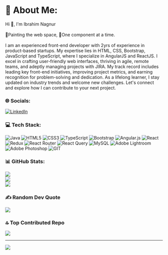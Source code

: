 # 💫 About Me:
Hi 👋, I'm Ibrahim Nagnur<br><br>🎨Painting the web space, 🚀One component at a time.<br><br>I am an experienced front-end developer with 2yrs of experience in product-based startups. My expertise lies in HTML, CSS, Bootstrap, JavaScript and TypeScript, where I specialize in AngularJS and ReactJS. I excel in crafting user-friendly web interfaces, thriving in agile, remote teams, and adeptly managing projects with JIRA. My track record includes leading key front-end initiatives, improving project metrics, and earning recognition for problem-solving and dedication. As a lifelong learner, I stay updated on industry trends and welcome new challenges. Let's connect and explore how I can contribute to your next project.


### 🌐 Socials:
[![LinkedIn](https://img.shields.io/badge/LinkedIn-%230077B5.svg?logo=linkedin&logoColor=white)](https://linkedin.com/in/ibrahim-nagnur-5b4886288) 

### 💻 Tech Stack:
![Java](https://img.shields.io/badge/java-%23ED8B00.svg?style=flat&logo=openjdk&logoColor=white) ![HTML5](https://img.shields.io/badge/html5-%23E34F26.svg?style=flat&logo=html5&logoColor=white) ![CSS3](https://img.shields.io/badge/css3-%231572B6.svg?style=flat&logo=css3&logoColor=white) ![TypeScript](https://img.shields.io/badge/typescript-%23007ACC.svg?style=flat&logo=typescript&logoColor=white) ![Bootstrap](https://img.shields.io/badge/bootstrap-%238511FA.svg?style=flat&logo=bootstrap&logoColor=white) ![Angular.js](https://img.shields.io/badge/angular.js-%23E23237.svg?style=flat&logo=angularjs&logoColor=white) ![React](https://img.shields.io/badge/react-%2320232a.svg?style=flat&logo=react&logoColor=%2361DAFB) ![Redux](https://img.shields.io/badge/redux-%23593d88.svg?style=flat&logo=redux&logoColor=white) ![React Router](https://img.shields.io/badge/React_Router-CA4245?style=flat&logo=react-router&logoColor=white) ![React Query](https://img.shields.io/badge/-React%20Query-FF4154?style=flat&logo=react%20query&logoColor=white) ![MySQL](https://img.shields.io/badge/mysql-%2300000f.svg?style=flat&logo=mysql&logoColor=white) ![Adobe Lightroom](https://img.shields.io/badge/Adobe%20Lightroom-31A8FF.svg?style=flat&logo=Adobe%20Lightroom&logoColor=white) ![Adobe Photoshop](https://img.shields.io/badge/adobe%20photoshop-%2331A8FF.svg?style=flat&logo=adobe%20photoshop&logoColor=white) ![GIT](https://img.shields.io/badge/Git-fc6d26?style=flat&logo=git&logoColor=white)
### 📊 GitHub Stats:
![](https://github-readme-stats.vercel.app/api?username=ibrahim-hn&theme=react&hide_border=false&include_all_commits=false&count_private=false)<br/>
![](https://github-readme-streak-stats.herokuapp.com/?user=ibrahim-hn&theme=react&hide_border=false)<br/>
![](https://github-readme-stats.vercel.app/api/top-langs/?username=ibrahim-hn&theme=react&hide_border=false&include_all_commits=false&count_private=false&layout=compact)

### ✍️ Random Dev Quote
![](https://quotes-github-readme.vercel.app/api?type=horizontal&theme=radical)

### 🔝 Top Contributed Repo
![](https://github-contributor-stats.vercel.app/api?username=ibrahim-hn&limit=5&theme=dark&combine_all_yearly_contributions=true)

---
[![](https://visitcount.itsvg.in/api?id=ibrahim-hn&icon=0&color=0)](https://visitcount.itsvg.in)

<!-- Proudly created with GPRM ( https://gprm.itsvg.in ) -->
